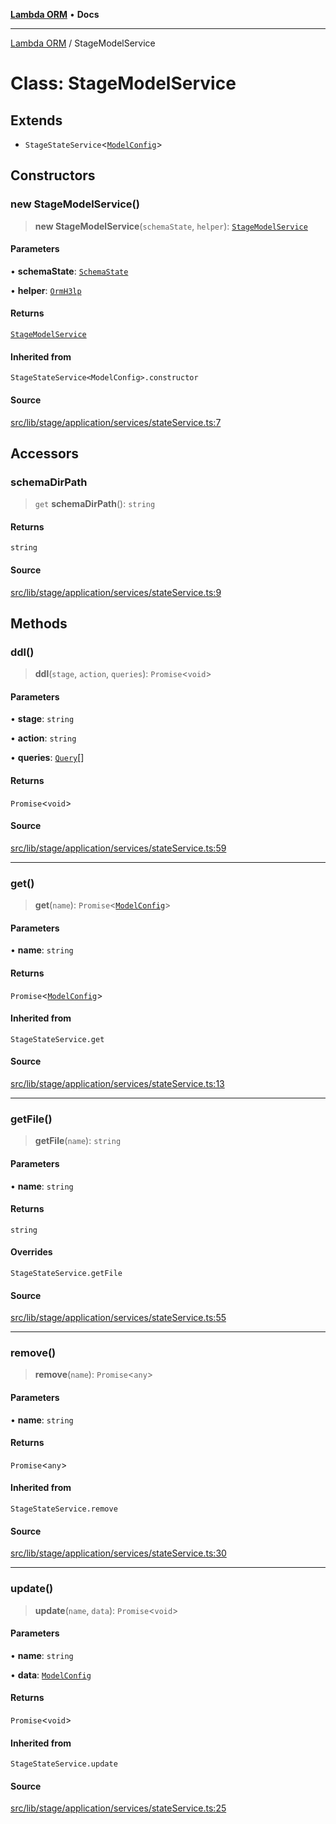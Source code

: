 [**Lambda ORM**](../README.md) • **Docs**

***

[Lambda ORM](../README.md) / StageModelService

# Class: StageModelService

## Extends

- `StageStateService`\<[`ModelConfig`](../interfaces/ModelConfig.md)\>

## Constructors

### new StageModelService()

> **new StageModelService**(`schemaState`, `helper`): [`StageModelService`](StageModelService.md)

#### Parameters

• **schemaState**: [`SchemaState`](SchemaState.md)

• **helper**: [`OrmH3lp`](OrmH3lp.md)

#### Returns

[`StageModelService`](StageModelService.md)

#### Inherited from

`StageStateService<ModelConfig>.constructor`

#### Source

[src/lib/stage/application/services/stateService.ts:7](https://github.com/lambda-orm/lambdaorm/blob/d1e7e058f2cd0335e56c0044cc0cb5e2e2d5878e/src/lib/stage/application/services/stateService.ts#L7)

## Accessors

### schemaDirPath

> `get` **schemaDirPath**(): `string`

#### Returns

`string`

#### Source

[src/lib/stage/application/services/stateService.ts:9](https://github.com/lambda-orm/lambdaorm/blob/d1e7e058f2cd0335e56c0044cc0cb5e2e2d5878e/src/lib/stage/application/services/stateService.ts#L9)

## Methods

### ddl()

> **ddl**(`stage`, `action`, `queries`): `Promise`\<`void`\>

#### Parameters

• **stage**: `string`

• **action**: `string`

• **queries**: [`Query`](Query.md)[]

#### Returns

`Promise`\<`void`\>

#### Source

[src/lib/stage/application/services/stateService.ts:59](https://github.com/lambda-orm/lambdaorm/blob/d1e7e058f2cd0335e56c0044cc0cb5e2e2d5878e/src/lib/stage/application/services/stateService.ts#L59)

***

### get()

> **get**(`name`): `Promise`\<[`ModelConfig`](../interfaces/ModelConfig.md)\>

#### Parameters

• **name**: `string`

#### Returns

`Promise`\<[`ModelConfig`](../interfaces/ModelConfig.md)\>

#### Inherited from

`StageStateService.get`

#### Source

[src/lib/stage/application/services/stateService.ts:13](https://github.com/lambda-orm/lambdaorm/blob/d1e7e058f2cd0335e56c0044cc0cb5e2e2d5878e/src/lib/stage/application/services/stateService.ts#L13)

***

### getFile()

> **getFile**(`name`): `string`

#### Parameters

• **name**: `string`

#### Returns

`string`

#### Overrides

`StageStateService.getFile`

#### Source

[src/lib/stage/application/services/stateService.ts:55](https://github.com/lambda-orm/lambdaorm/blob/d1e7e058f2cd0335e56c0044cc0cb5e2e2d5878e/src/lib/stage/application/services/stateService.ts#L55)

***

### remove()

> **remove**(`name`): `Promise`\<`any`\>

#### Parameters

• **name**: `string`

#### Returns

`Promise`\<`any`\>

#### Inherited from

`StageStateService.remove`

#### Source

[src/lib/stage/application/services/stateService.ts:30](https://github.com/lambda-orm/lambdaorm/blob/d1e7e058f2cd0335e56c0044cc0cb5e2e2d5878e/src/lib/stage/application/services/stateService.ts#L30)

***

### update()

> **update**(`name`, `data`): `Promise`\<`void`\>

#### Parameters

• **name**: `string`

• **data**: [`ModelConfig`](../interfaces/ModelConfig.md)

#### Returns

`Promise`\<`void`\>

#### Inherited from

`StageStateService.update`

#### Source

[src/lib/stage/application/services/stateService.ts:25](https://github.com/lambda-orm/lambdaorm/blob/d1e7e058f2cd0335e56c0044cc0cb5e2e2d5878e/src/lib/stage/application/services/stateService.ts#L25)
